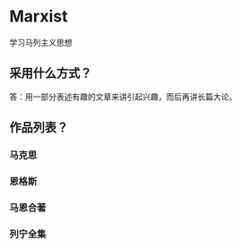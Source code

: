 # Marxist
学习马列主义思想

## 采用什么方式？
答：用一部分表述有趣的文章来讲引起兴趣，而后再讲长篇大论。

## 作品列表？

### 马克思

### 恩格斯

### 马恩合著

### 列宁全集
